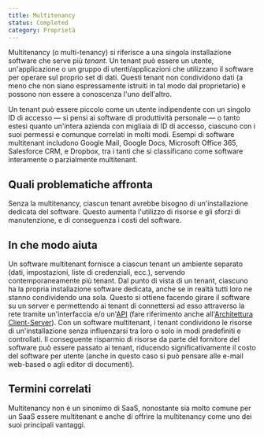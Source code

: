 ```yaml
---
title: Multitenancy
status: Completed
category: Proprietà
---
```




Multitenancy (o multi-tenancy) si riferisce a una singola installazione software che serve più _tenant_. Un tenant può essere un utente, un'applicazione o un gruppo di utenti/applicazioni che utilizzano il software per operare sul proprio set di dati. Questi tenant non condividono dati (a meno che non siano espressamente istruiti in tal modo dal proprietario) e possono non essere a conoscenza l'uno dell'altro.  

Un tenant può essere piccolo come un utente indipendente con un singolo ID di accesso — si pensi ai software di produttività personale — o tanto estesi quanto un'intera azienda con migliaia di ID di accesso, ciascuno con i suoi permessi e comunque correlati in molti modi.
Esempi di software multitenant includono Google Mail, Google Docs, Microsoft Office 365, Salesforce CRM, e Dropbox, tra i tanti che si classificano come software interamente o parzialmente multitenant.

## Quali problematiche affronta

Senza la multitenancy, ciascun tenant avrebbe bisogno di un'installazione dedicata del software. Questo aumenta l'utilizzo di risorse e gli sforzi di manutenzione, e di conseguenza i costi del software.

## In che modo aiuta

Un software multitenant fornisce a ciascun tenant un ambiente separato (dati, impostazioni, liste di credenziali, ecc.), servendo contemporaneamente più tenant. Dal punto di vista di un tenant, ciascuno ha la propria installazione software dedicata, anche se in realtà tutti loro ne stanno condividendo una sola. Questo si ottiene facendo girare il software su un server e permettendo ai tenant di connettersi ad esso attraverso la rete tramite un'interfaccia e/o un'[API](/it/application-programming-interface/) (fare riferimento anche all'[Architettura Client-Server](/it/client-server-architecture/)).
Con un software multitenant, i tenant condividono le risorse di un'installazione senza influenzarsi tra loro o solo in modi predefiniti e controllati. Il conseguente risparmio di risorse da parte del fornitore del software può essere passato ai tenant, riducendo significativamente il costo del software per utente (anche in questo caso si può pensare alle e-mail web-based o agli editor di documenti).

## Termini correlati

Multitenancy non è un sinonimo di SaaS, nonostante sia molto comune per un SaaS essere multitenant e anche di offrire la multitenancy come uno dei suoi principali vantaggi.
